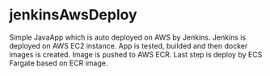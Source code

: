 # jenkinsAwsDeploy
Simple JavaApp which is auto deployed on AWS by Jenkins.
Jenkins is deployed on AWS EC2 instance.
App is tested, builded and then docker images is created.
Image is pushed to AWS ECR.
Last step is deploy by ECS Fargate based on ECR image.

